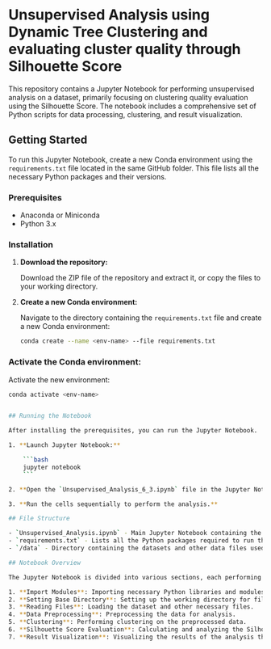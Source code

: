 # Unsupervised Analysis using Dynamic Tree Clustering and evaluating cluster quality through Silhouette Score


This repository contains a Jupyter Notebook for performing unsupervised analysis on a dataset, primarily focusing on clustering quality evaluation using the Silhouette Score. The notebook includes a comprehensive set of Python scripts for data processing, clustering, and result visualization.

## Getting Started

To run this Jupyter Notebook, create a new Conda environment using the `requirements.txt` file located in the same GitHub folder. This file lists all the necessary Python packages and their versions.

### Prerequisites

- Anaconda or Miniconda
- Python 3.x

### Installation

1. **Download the repository:**

   Download the ZIP file of the repository and extract it, or copy the files to your working directory.

2. **Create a new Conda environment:**

   Navigate to the directory containing the `requirements.txt` file and create a new Conda environment:

   ```bash
   conda create --name <env-name> --file requirements.txt

### Activate the Conda environment:

Activate the new environment:

```bash
conda activate <env-name>


## Running the Notebook

After installing the prerequisites, you can run the Jupyter Notebook.

1. **Launch Jupyter Notebook:**

    ```bash
    jupyter notebook
    ```

2. **Open the `Unsupervised_Analysis_6_3.ipynb` file in the Jupyter Notebook interface.**

3. **Run the cells sequentially to perform the analysis.**

## File Structure

- `Unsupervised_Analysis.ipynb` - Main Jupyter Notebook containing the analysis scripts.
- `requirements.txt` - Lists all the Python packages required to run the notebook.
- `/data` - Directory containing the datasets and other data files used in the notebook.

## Notebook Overview

The Jupyter Notebook is divided into various sections, each performing specific tasks:

1. **Import Modules**: Importing necessary Python libraries and modules.
2. **Setting Base Directory**: Setting up the working directory for file operations.
3. **Reading Files**: Loading the dataset and other necessary files.
4. **Data Preprocessing**: Preprocessing the data for analysis.
5. **Clustering**: Performing clustering on the preprocessed data.
6. **Silhouette Score Evaluation**: Calculating and analyzing the Silhouette Score to evaluate the quality of clustering.
7. **Result Visualization**: Visualizing the results of the analysis through plots and graphs.
